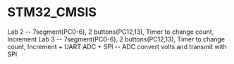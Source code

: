 # STM32_CMSIS
Lab 2 -- 7segment(PC0-6), 2 buttons(PC12,13), Timer to change count, Increment
Lab 3 -- 7segment(PC0-6), 2 buttons(PC12,13), Timer to change count, Increment + UART
ADC + SPI -- ADC convert volts and transmit with SPI 
